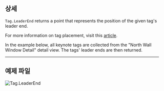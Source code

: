 ## 상세
`Tag.LeaderEnd` returns a point that represents the position of the given tag's leader end.

For more information on tag placement, visit this [article](https://help.autodesk.com/view/RVT/2025/ENU/?guid=GUID-555BB05A-3AFB-470D-BA3A-3A6C18ADD2A0).

In the example below, all keynote tags are collected from the "North Wall Window Detail" detail view. The tags' leader ends are then returned.
___
## 예제 파일

![Tag.LeaderEnd](./Revit.Elements.Tag.LeaderEnd_img.jpg)
